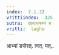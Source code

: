 ```yaml
---
index:  7.1.32
vrittiindex:  326
sutra:  एकवचनस्य च
vritti:  laghu 
---
```


आभ्यां ङसेरत्. त्वत्. मत्..

